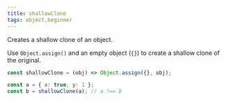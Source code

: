```yaml
---
title: shallowClone
tags: object,beginner
---
```


Creates a shallow clone of an object.

Use `Object.assign()` and an empty object (`{}`) to create a shallow clone of the original.

```js
const shallowClone = (obj) => Object.assign({}, obj);
```

```js
const a = { x: true, y: 1 };
const b = shallowClone(a); // a !== b
```
